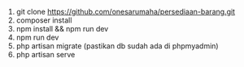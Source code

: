 1. git clone https://github.com/onesarumaha/persediaan-barang.git
2. composer install
3. npm install && npm run dev
4. npm run dev
5. php artisan migrate (pastikan db sudah ada di phpmyadmin)
6. php artisan serve